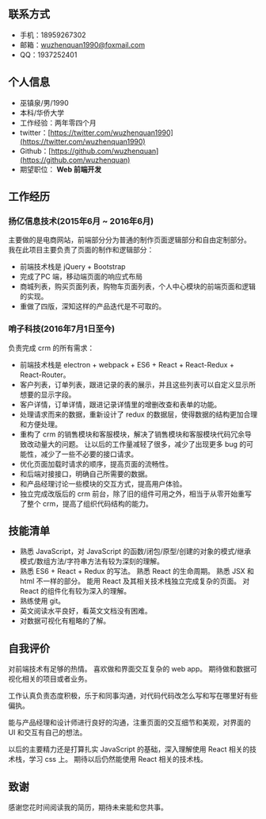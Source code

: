 ## 联系方式

- 手机：18959267302
- 邮箱：[wuzhenquan1990@foxmail.com](mailto://wuzhenquan1990@foxmail.com)
- QQ：1937252401

## 个人信息

- 巫镇泉/男/1990
- 本科/华侨大学
- 工作经验：两年零四个月
- twitter：[https://twitter.com/wuzhenquan1990](https://twitter.com/wuzhenquan1990)
- Github：[https://github.com/wuzhenquan](https://github.com/wuzhenquan)
- 期望职位： **Web 前端开发** 

## 工作经历

### 扬亿信息技术(2015年6月 ~ 2016年6月)

主要做的是电商网站，前端部分分为普通的制作页面逻辑部分和自由定制部分。
我在此项目主要负责了页面的制作和逻辑部分：

- 前端技术栈是 jQuery + Bootstrap
- 完成了PC 端，移动端页面的响应式布局
- 商城列表，购买页面列表，购物车页面列表，个人中心模块的前端页面和逻辑的实现。 
- 重做了四版，深知这样的产品迭代是不可取的。 

### 哨子科技(2016年7月1日至今)


负责完成 crm 的所有需求：

- 前端技术栈是 electron + webpack + ES6 + React + React-Redux + React-Router。
- 客户列表，订单列表，跟进记录的表的展示，并且这些列表可以自定义显示所想要的显示字段。
- 客户详情，订单详情，跟进记录详情里的增删改查和表单的功能。
- 处理请求而来的数据，重新设计了 redux 的数据层，使得数据的结构更加合理和方便处理。
- 重构了 crm 的销售模块和客服模块，解决了销售模块和客服模块代码冗余导致改动量大的问题。 让以后的工作量减轻了很多，减少了出现更多 bug 的可能性，减少了一些不必要的接口请求。 
- 优化页面加载时请求的顺序，提高页面的流畅性。
- 和后端对接接口，明确自己所需要的数据。 
- 和产品经理讨论一些模块的交互方式，提高用户体验。
- 独立完成改版后的 crm 前台，除了旧的组件可用之外，相当于从零开始重写了整个 crm，提高了组织代码结构的能力。

## 技能清单

- 熟悉 JavaScript，对 JavaScript 的函数/闭包/原型/创建的对象的模式/继承模式/数组方法/字符串方法有较为深刻的理解。
- 熟悉 ES6 + React + Redux 的写法。 熟悉 React 的生命周期。 熟悉 JSX 和 html 不一样的部分。 能用 React 及其相关技术栈独立完成复杂的页面。 对 React 的组件化有较为深入的理解。 
- 熟练使用 git。
- 英文阅读水平良好，看英文文档没有困难。
- 对数据可视化有粗略的了解。

## 自我评价

对前端技术有足够的热情。 喜欢做和界面交互复杂的 web app。 期待做和数据可视化相关的项目或者业务。

工作认真负责态度积极，乐于和同事沟通，对代码代码改怎么写和写在哪里好有些偏执。

能与产品经理和设计师进行良好的沟通，注重页面的交互细节和美观，对界面的 UI 和交互有自己的想法。 

以后的主要精力还是打算扎实 JavaScript 的基础，深入理解使用 React 相关的技术栈，学习 css 上。 期待以后仍然能使用 React 相关的技术栈。 


## 致谢

感谢您花时间阅读我的简历，期待未来能和您共事。 